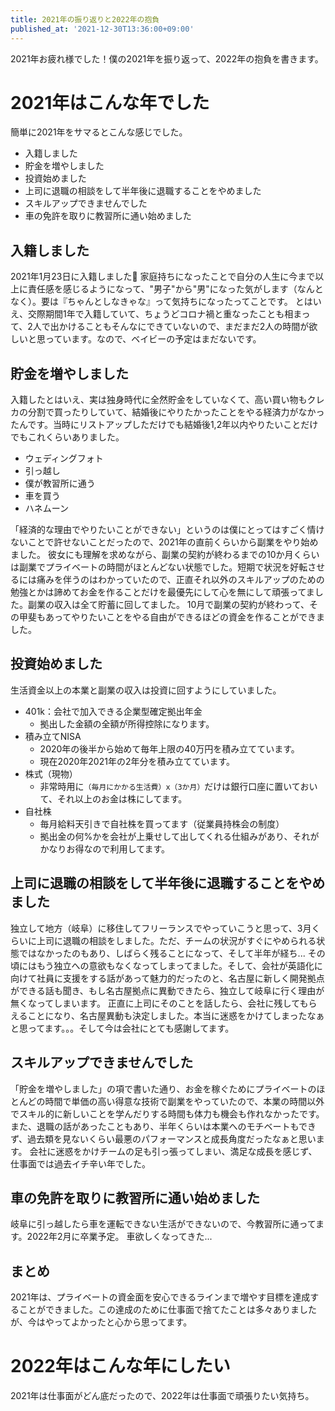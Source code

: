```yaml
---
title: 2021年の振り返りと2022年の抱負
published_at: '2021-12-30T13:36:00+09:00'
---
```

2021年お疲れ様でした！僕の2021年を振り返って、2022年の抱負を書きます。

# 2021年はこんな年でした

簡単に2021年をサマるとこんな感じでした。

* 入籍しました
* 貯金を増やしました
* 投資始めました
* 上司に退職の相談をして半年後に退職することをやめました
* スキルアップできませんでした
* 車の免許を取りに教習所に通い始めました

## 入籍しました

2021年1月23日に入籍しました💍
家庭持ちになったことで自分の人生に今まで以上に責任感を感じるようになって、"男子"から"男"になった気がします（なんとなく）。要は『ちゃんとしなきゃな』って気持ちになったってことです。
とはいえ、交際期間1年で入籍していて、ちょうどコロナ禍と重なったことも相まって、2人で出かけることもそんなにできていないので、まだまだ2人の時間が欲しいと思っています。なので、ベイビーの予定はまだないです。

## 貯金を増やしました

入籍したとはいえ、実は独身時代に全然貯金をしていなくて、高い買い物もクレカの分割で買ったりしていて、結婚後にやりたかったことをやる経済力がなかったんです。当時にリストアップしただけでも結婚後1,2年以内やりたいことだけでもこれくらいありました。

* ウェディングフォト
* 引っ越し
* 僕が教習所に通う
* 車を買う
* ハネムーン

「経済的な理由でやりたいことができない」というのは僕にとってはすごく情けないことで許せないことだったので、2021年の直前くらいから副業をやり始めました。
彼女にも理解を求めながら、副業の契約が終わるまでの10か月くらいは副業でプライベートの時間がほとんどない状態でした。短期で状況を好転させるには痛みを伴うのはわかっていたので、正直それ以外のスキルアップのための勉強とかは諦めてお金を作ることだけを最優先にして心を無にして頑張ってました。副業の収入は全て貯蓄に回してました。
10月で副業の契約が終わって、その甲斐もあってやりたいことをやる自由ができるほどの資金を作ることができました。

## 投資始めました

生活資金以上の本業と副業の収入は投資に回すようにしていました。

* 401k：会社で加入できる企業型確定拠出年金
  * 拠出した金額の全額が所得控除になります。
* 積み立てNISA
  * 2020年の後半から始めて毎年上限の40万円を積み立てています。
  * 現在2020年2021年の2年分を積み立てています。
* 株式（現物）
  * 非常時用に`（毎月にかかる生活費）x（3か月）`だけは銀行口座に置いておいて、それ以上のお金は株にしてます。
* 自社株
  * 毎月給料天引きで自社株を買ってます（従業員持株会の制度）
  * 拠出金の何%かを会社が上乗せして出してくれる仕組みがあり、それがかなりお得なので利用してます。

## 上司に退職の相談をして半年後に退職することをやめました

独立して地方（岐阜）に移住してフリーランスでやっていこうと思って、3月くらいに上司に退職の相談をしました。ただ、チームの状況がすぐにやめられる状態ではなかったのもあり、しばらく残ることになって、そして半年が経ち...
その頃にはもう独立への意欲もなくなってしまってました。そして、会社が英語化に向けて社員に支援をする話があって魅力的だったのと、名古屋に新しく開発拠点ができる話も聞き、もし名古屋拠点に異動できたら、独立して岐阜に行く理由が無くなってしまいます。
正直に上司にそのことを話したら、会社に残してもらえることになり、名古屋異動も決定しました。本当に迷惑をかけてしまったなぁと思ってます。。。そして今は会社にとても感謝してます。

## スキルアップできませんでした

「貯金を増やしました」の項で書いた通り、お金を稼ぐためにプライベートのほとんどの時間で単価の高い得意な技術で副業をやっていたので、本業の時間以外でスキル的に新しいことを学んだりする時間も体力も機会も作れなかったです。また、退職の話があったこともあり、半年くらいは本業へのモチベートもできず、過去類を見ないくらい最悪のパフォーマンスと成長角度だったなぁと思います。
会社に迷惑をかけチームの足も引っ張ってしまい、満足な成長を感じず、仕事面では過去イチ辛い年でした。

## 車の免許を取りに教習所に通い始めました

岐阜に引っ越したら車を運転できない生活ができないので、今教習所に通ってます。2022年2月に卒業予定。
車欲しくなってきた...

## まとめ

2021年は、プライベートの資金面を安心できるラインまで増やす目標を達成することができました。この達成のために仕事面で捨てたことは多々ありましたが、今はやってよかったと心から思ってます。

# 2022年はこんな年にしたい

2021年は仕事面がどん底だったので、2022年は仕事面で頑張りたい気持ち。
